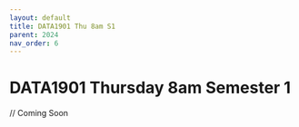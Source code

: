 ```yaml
---
layout: default
title: DATA1901 Thu 8am S1
parent: 2024
nav_order: 6
---
```


# DATA1901 Thursday 8am Semester 1

// Coming Soon